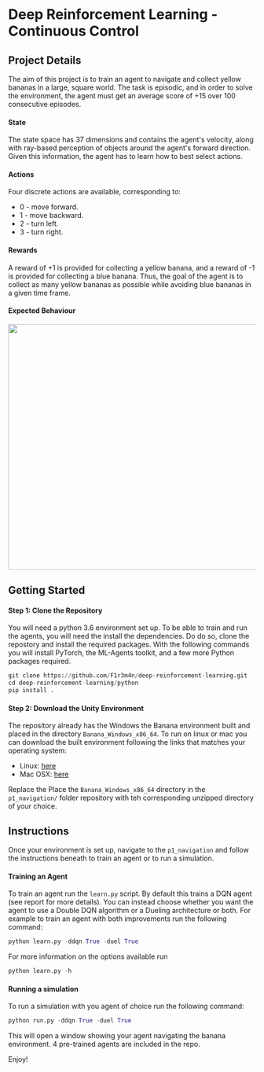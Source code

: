 

# Deep Reinforcement Learning - Continuous Control


## Project Details

The aim of this project is to train an agent to navigate and collect yellow bananas in a large, square world. The task is episodic, and in order to solve the environment, the agent must get an average score of +15 over 100 consecutive episodes.


#### State 

The state space has 37 dimensions and contains the agent's velocity, along with ray-based perception of objects around the agent's forward direction. Given this information, the agent has to learn how to best select actions. 


#### Actions

Four discrete actions are available, corresponding to:

* 0 - move forward.
* 1 - move backward.
* 2 - turn left.
* 3 - turn right.


#### Rewards

A reward of +1 is provided for collecting a yellow banana, and a reward of -1 is provided for collecting a blue banana. Thus, the goal of the agent is to collect as many yellow bananas as possible while avoiding blue bananas in a given time frame.


#### Expected Behaviour

<img src="images/Continuous_Control.gif.gif" width="800" height="500" />



## Getting Started


#### Step 1: Clone the Repository

You will need a python 3.6 environment set up. To be able to train and run the agents, you will need the install the dependencies. Do do so, clone the repostory and install the required packages. With the following commands you will install PyTorch, the ML-Agents toolkit, and a few more Python packages required.

```python
git clone https://github.com/F1r3m4n/deep-reinforcement-learning.git
cd deep-reinforcement-learning/python
pip install .
```


#### Step 2: Download the Unity Environment

The repository already has the Windows the Banana environment built and placed in the directory `Banana_Windows_x86_64`. To run on linux or mac you can download the built environment following the links that matches your operating system:

* Linux: [here](https://s3-us-west-1.amazonaws.com/udacity-drlnd/P1/Banana/Banana_Linux.zip)
* Mac OSX: [here](https://s3-us-west-1.amazonaws.com/udacity-drlnd/P1/Banana/Banana.app.zip)

Replace the Place the `Banana_Windows_x86_64` directory in the `p1_navigation/` folder repository with teh corresponding unzipped directory of your choice.


## Instructions

Once your environment is set up, navigate to the `p1_navigation` and follow the instructions beneath to train an agent or to run a simulation. 

#### Training an Agent

To train an agent run the `learn.py` script. By default this trains a DQN agent (see report for more details). You can instead choose whether you want the agent to use a Double DQN algorithm or a Dueling architecture or both. For example to train an agent with both improvements run the following command:

```python
python learn.py -ddqn True -duel True
```

For more information on the options available run

```python
python learn.py -h
```

#### Running a simulation

To run a simulation with you agent of choice run the following command:

```python
python run.py -ddqn True -duel True
```

This will open a window showing your agent navigating the banana environment. 4 pre-trained agents are included in the repo.

Enjoy!